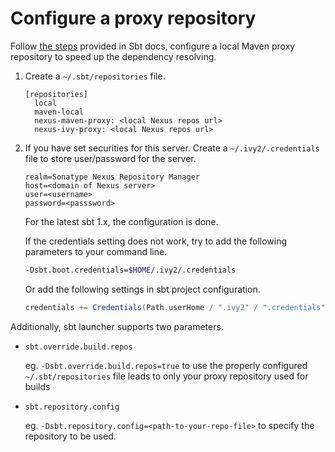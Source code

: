 # Configure a proxy repository

 Follow [the steps]( https://www.scala-sbt.org/1.0/docs/Proxy-Repositories.html) provided in Sbt docs, configure a local Maven proxy repository to speed up the dependency resolving. 

1. Create  a `~/.sbt/repositories` file. 

   ```
   [repositories]
     local
     maven-local
     nexus-maven-proxy: <local Nexus repos url>
     nexus-ivy-proxy: <local Nexus repos url> 
   ```

2. If you have set securities for this server.  Create a `~/.ivy2/.credentials` file to store user/password for the server.

   ```
   realm=Sonatype Nexus Repository Manager
   host=<domain of Nexus server>
   user=<username>
   password=<passsword>
   ```

   For the latest sbt 1.x, the configuration is done. 

   If the credentials setting does not work,  try to add the following parameters to your command line. 

   ```bash
   -Dsbt.boot.credentials=$HOME/.ivy2/.credentials
   ```

   Or add the following settings in sbt project configuration.

   ```scala
   credentials += Credentials(Path.userHome / ".ivy2" / ".credentials")
   ```

   

Additionally, sbt launcher supports two parameters.

- `sbt.override.build.repos`

  eg. `-Dsbt.override.build.repos=true` to use the properly configured
  `~/.sbt/repositories` file leads to only your proxy repository used for
  builds

- `sbt.repository.config`

  eg. `-Dsbt.repository.config=<path-to-your-repo-file>` to specify the repository to be used.